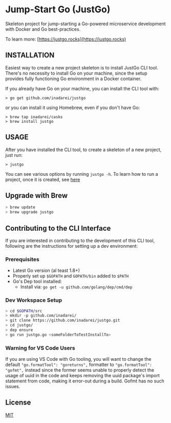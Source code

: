 # Jump-Start Go (JustGo)

Skeleton project for jump-starting a Go-powered microservice development with
Docker and Go best-practices.

To learn more: [https://justgo.rocks](https://justgo.rocks)

## INSTALLATION 

Easiest way to create a new project skeleton is to install JustGo CLI tool.
There's no necessity to install Go on your machine, since the setup provides
fully functioning Go environment in a Docker container.

If you already have Go on your machine, you can install the CLI tool with:

```
> go get github.com/inadarei/justgo
```

or you can install it using Homebrew, even if you don't have Go:

```
> brew tap inadarei/casks
> brew install justgo
```

## USAGE

After you have installed the CLI tool, to create a skeleton of a new project,
just run:

```
> justgo
```

You can see various options by running `justgo -h`. To learn how to run a
project, once it is created, see
[here](https://github.com/inadarei/justgo-microservice#how-to-run-a-project-once-created)

## Upgrade with Brew

```BASH
> brew update
> brew upgrade justgo
```

## Contributing to the CLI Interface

If you are interested in contributing to the development of this CLI tool,
following are the instructions for setting up a dev environment:

### Prerequisites

 - Latest Go version (al teast 1.8+)
 - Properly set up `$GOPATH` and `GOPATH/bin` added to `$PATH`
 - Go's Dep tool installed:
     - Install via: `go get -u github.com/golang/dep/cmd/dep`

### Dev Workspace Setup

```BASH
> cd $GOPATH/src
> mkdir -p github.com/inadarei/
> git clone https://github.com/inadarei/justgo.git
> cd justgo/
> dep ensure
> go run justgo.go <someFolderToTestInstallTo>
```

### Warning for VS Code Users

If you are using VS Code with Go tooling, you will want to change the default
`"go.formatTool": "goreturns",` formatter to `"go.formatTool": "gofmt",` instead
since the former seems unable to properly detect the usage of uuid in the code
and keeps removing the uuid package's import statement from code, making it
error-out during a build. Gofmt has no such issues.

## License

[MIT](LICENSE)
